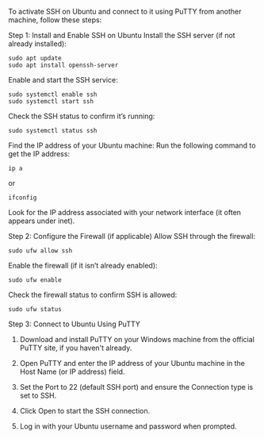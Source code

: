 

To activate SSH on Ubuntu and connect to it using PuTTY from another machine, follow these steps:

Step 1: Install and Enable SSH on Ubuntu
Install the SSH server (if not already installed):

```
sudo apt update
sudo apt install openssh-server
```

Enable and start the SSH service:

```
sudo systemctl enable ssh
sudo systemctl start ssh
```

Check the SSH status to confirm it’s running:

```
sudo systemctl status ssh
```

Find the IP address of your Ubuntu machine: Run the following command to get the IP address:

```
ip a
```

or 

```
ifconfig
```

Look for the IP address associated with your network interface (it often appears under inet).

Step 2: Configure the Firewall (if applicable)
Allow SSH through the firewall:

```
sudo ufw allow ssh
```

Enable the firewall (if it isn’t already enabled):

```
sudo ufw enable
```

Check the firewall status to confirm SSH is allowed:

```
sudo ufw status
```

Step 3: Connect to Ubuntu Using PuTTY
1. Download and install PuTTY on your Windows machine from the official PuTTY site, if you haven't already.

2. Open PuTTY and enter the IP address of your Ubuntu machine in the Host Name (or IP address) field.

3. Set the Port to 22 (default SSH port) and ensure the Connection type is set to SSH.

4. Click Open to start the SSH connection.

5. Log in with your Ubuntu username and password when prompted.